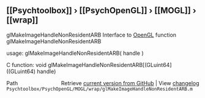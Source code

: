 ## [[Psychtoolbox]] &#8250; [[PsychOpenGL]] &#8250; [[MOGL]] &#8250; [[wrap]]

glMakeImageHandleNonResidentARB  Interface to [OpenGL](OpenGL) function glMakeImageHandleNonResidentARB  
  
usage:  glMakeImageHandleNonResidentARB( handle )  
  
C function:  void glMakeImageHandleNonResidentARB[(GLuint64]((GLuint64) handle)  




<div class="code_header" style="text-align:right;">
  <span style="float:left;">Path&nbsp;&nbsp;</span> <span class="counter">Retrieve <a href=
  "https://raw.github.com/Psychtoolbox-3/Psychtoolbox-3/beta/Psychtoolbox/PsychOpenGL/MOGL/wrap/glMakeImageHandleNonResidentARB.m">current version from GitHub</a> | View <a href=
  "https://github.com/Psychtoolbox-3/Psychtoolbox-3/commits/beta/Psychtoolbox/PsychOpenGL/MOGL/wrap/glMakeImageHandleNonResidentARB.m">changelog</a></span>
</div>
<div class="code">
  <code>Psychtoolbox/PsychOpenGL/MOGL/wrap/glMakeImageHandleNonResidentARB.m</code>
</div>


